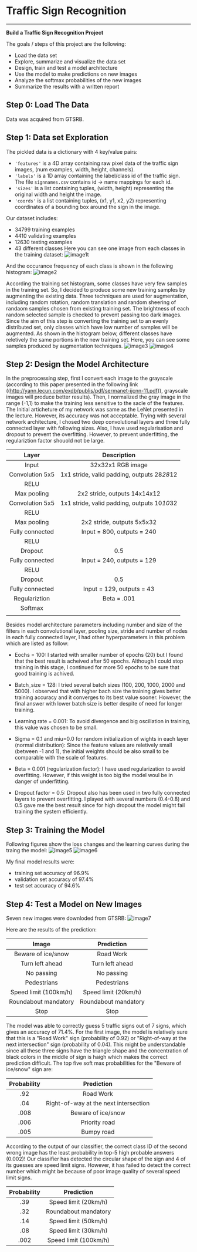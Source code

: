# **Traffic Sign Recognition** 

---

**Build a Traffic Sign Recognition Project**

The goals / steps of this project are the following:
* Load the data set 
* Explore, summarize and visualize the data set
* Design, train and test a model architecture
* Use the model to make predictions on new images
* Analyze the softmax probabilities of the new images
* Summarize the results with a written report

## Step 0: Load The Data
Data was acquired from GTSRB. 


## Step 1: Data set Exploration
The pickled data is a dictionary with 4 key/value pairs:
- `'features'` is a 4D array containing raw pixel data of the traffic sign images, (num examples, width, height, channels).
- `'labels'` is a 1D array containing the label/class id of the traffic sign. The file `signnames.csv` contains id -> name mappings for each id.
- `'sizes'` is a list containing tuples, (width, height) representing the original width and height the image.
- `'coords'` is a list containing tuples, (x1, y1, x2, y2) representing coordinates of a bounding box around the sign in the image. 

Our dataset includes: 
- 34799 training examples
- 4410 validating examples
- 12630 testing examples
- 43 different classes
 Here you can see one image from each classes in the training dataset:
![image1t](./examples/TrainingSet.png)

And the occurance frequency of each class is shown in the following histogram: 
![image2](./examples/Hist_TrainingSet.png )

According the training set histogram, some classes have very few samples in the training set. So, I decided to produce some new training samples by augmenting the existing data. Three techniques are used for augmentation, including random rotation, random translation and random sheering of randaom samples chosen from existing training set. The brightness of each random selected sample is checked to prevent passing too dark images. Since the aim of this step is converting the training set to an evenly distributed set, only classes which have low number of samples will be augmented. As shown in the histogram below, different classes have reletively the same portions in the new training set. Here, you can see some samples produced by augmentation techniques.
![image3]( ./examples/Hist_AugSet.png )
![image4](./examples/Smplet_AugSet.png )


## Step 2: Design the Model Architecture
In the preprocessing step, first I convert each image to the grayscale (according to this paper presented in the following link ((http://yann.lecun.com/exdb/publis/pdf/sermanet-ijcnn-11.pdf)), grayscale images will produce better results). Then, I normalized the gray image in the range (-1,1) to make the training less sensitive to the sacle of the features. 
The Initial articheture of my network was same as the LeNet presented in the lecture. However, its accuracy was not acceptable. Trying with several network architecture, I chosed two deep convolutional layers and three fully connected layer with following sizes. 
Also, I have used regularisation and dropout to prevent the overfitting. However, to prevent underfitting, the regulariztion factor shouold not be large.

| Layer         		|     Description	        					| 
|:---------------------:|:---------------------------------------------:| 
| Input         		| 32x32x1 RGB image   							| 
| Convolution 5x5     	| 1x1 stride, valid padding, outputs 28*28*12 	|
| RELU					|												|
| Max pooling	      	| 2x2 stride,  outputs 14x14x12 				|
| Convolution 5x5	    | 1x1 stride, valid padding, outputs 10*10*32 	|
| RELU					|												|
| Max pooling	      	| 2x2 stride,  outputs 5x5x32 					|
| Fully connected		| Input = 800, outputs = 240 					|
| RELU					| 			 									|
| Dropout				| 0.5											|
| Fully connected		| Input = 240, outputs = 129 					|
| RELU					| 			 									|
| Dropout				| 0.5											|
| Fully connected		| Input = 129, outputs = 43 					|
| Regulariztion 		| Beta = .001 									|
| Softmax 				| 			 									|
|						|												|
 
Besides model architecture parameters including number and size of the filters in each convolutional layer, pooling size, stride and number of nodes in each fully connected layer, I had other hyperparameters in this problem which are listed as follow: 
* Eochs = 100: I started with smaller number of epochs (20) but I found that the best result is acheived after 50 epochs. Although I could stop training in this stage, I continued for more 50 epochs to be sure that good training is achived.

* Batch_size = 128: I tried several batch sizes (100, 200, 1000, 2000 and 5000). I observed that with higher bach size the training gives better training accuracy and it converges to its best value sooner. However, the final answer with lower batch size is better despite of need for longer training. 

* Learning rate = 0.001: To avoid divergence and big oscillation in training, this value was chosen to be small. 

* Sigma = 0.1 and miu=0.0 for random initialization of wights in each layer (normal distribution): Since the feature values are reletively small (between -1 and 1), the initial weights should be also small to be comparable with the scale of features.

* Beta = 0.001 (regularization factor): I have used regularization to avoid overfitting. However, if this weight is too big the model woul be in danger of underfitting. 

* Dropout factor = 0.5: Dropout also has been used in two fully connected layers to prevent overfitting. I played with several numbers (0.4-0.8) and 0.5 gave me the best result since for high dropout the model might fail training the system efficiently. 

 
 ## Step 3: Training the Model
Following figures show the loss changes and the learning curves during the traing the model:
![image5]( ./examples/Loss.png )
![image6]( ./examples/LearningCurve.png  )

My final model results were:
* training set accuracy of 96.9%
* validation set accuracy of 97.4%
* test set accuracy of 94.6%

## Step 4: Test a Model on New Images
Seven new images were downloded from GTSRB:
![image7]( ./examples/NewImg.png)

Here are the results of the prediction:

| Image			        |     Prediction	        					| 
|:---------------------:|:---------------------------------------------:| 
| Beware of ice/snow	| Road Work    									| 
| Turn left ahead    	| Turn left ahead								|
| No passing			| No passing									|
| Pedestrians	   		| Pedestrians					 				|
| Speed limit (100km/h)	| Speed limit (20km/h) 							|
| Roundabout mandatory  | Roundabout mandatory			 				|
| Stop					| Stop 				 							|

The model was able to correctly guess 5 traffic signs out of 7 signs, which gives an accuracy of 71.4%. 
For the first image, the model is relatively sure that this is a "Road Work"  sign (probability of 0.92) or "Right-of-way at the next intersection" sign (probability of 0.04). This might be understandable since all these three signs have the triangle shape and the concentration of black colors in the middle of sign is haigh which makes the correct prediction difficult. The top five soft max probabilities for the "Beware of ice/snow" sign are:

| Probability         	|     Prediction	        					| 
|:---------------------:|:---------------------------------------------:| 
| .92         			| Road Work   									| 
| .04     				| Right-of-way at the next intersection			|
| .008					| Beware of ice/snow							|
| .006	      			| Priority road					 				|
| .005				    | Bumpy road	     							|

According to the output of our classifier, the correct class ID of the second wrong image has the least probability in top-5 high probable answers (0.002)! Our classifier has detected the circular shape of the sign and 4 of its guesses are speed limit signs. However, it has failed to detect the correct number which might be because of poor image quality of several speed limit signs.   

| Probability         	|     Prediction	        					| 
|:---------------------:|:---------------------------------------------:| 
| .39    	  			| Speed limit (20km/h)							| 
| .32 		 			| Roundabout mandatory							|
| .14			 		| Speed limit (50km/h)							|
| .08    			 	| Speed limit (30km/h)			 				|
| .002 			     	| Speed limit (100km/h)	     					|
